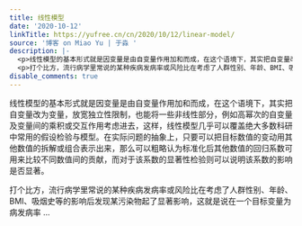 ```yaml
---
title: 线性模型
date: '2020-10-12'
linkTitle: https://yufree.cn/cn/2020/10/12/linear-model/
source: '博客 on Miao Yu | 于淼 '
description: |-
  <p>线性模型的基本形式就是因变量是由自变量作用加和而成，在这个语境下，其实把自变量改为变量，放宽独立性限制，也能将一些非线性部分，例如高幂次的自变量及变量间的乘积或交互作用考虑进去，这样，线性模型几乎可以覆盖绝大多数科研中常用的假设检验与模型。在实际问题的抽象上，只要可以把目标数值的变动用其他数值的拆解或组合表示出来，那么可以粗略认为标准化后其他数值的回归系数可用来比较不同数值间的贡献，而对于该系数的显著性检验则可以说明该系数的影响是否显著。</p>
  <p>打个比方，流行病学里常说的某种疾病发病率或风险比在考虑了人群性别、年龄、BMI、吸烟史等的影响后发现某污染物起了显著影响，这就是说在一个目标变量为病发病率 ...
disable_comments: true
---
```

<p>线性模型的基本形式就是因变量是由自变量作用加和而成，在这个语境下，其实把自变量改为变量，放宽独立性限制，也能将一些非线性部分，例如高幂次的自变量及变量间的乘积或交互作用考虑进去，这样，线性模型几乎可以覆盖绝大多数科研中常用的假设检验与模型。在实际问题的抽象上，只要可以把目标数值的变动用其他数值的拆解或组合表示出来，那么可以粗略认为标准化后其他数值的回归系数可用来比较不同数值间的贡献，而对于该系数的显著性检验则可以说明该系数的影响是否显著。</p>
<p>打个比方，流行病学里常说的某种疾病发病率或风险比在考虑了人群性别、年龄、BMI、吸烟史等的影响后发现某污染物起了显著影响，这就是说在一个目标变量为病发病率 ...